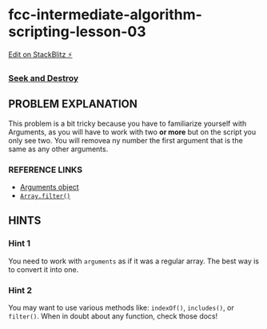 # fcc-intermediate-algorithm-scripting-lesson-03

[Edit on StackBlitz ⚡️](https://stackblitz.com/edit/js-9yu16p)

### [Seek and Destroy](https://www.freecodecamp.org/learn/javascript-algorithms-and-data-structures/intermediate-algorithm-scripting/seek-and-destroy)

## PROBLEM EXPLANATION
This problem is a bit tricky because you have to familiarize yourself with Arguments, as you will have to work with two **or more** but on the script you only see two.  You will removea ny number the first argument that is the same as any other arguments.

### REFERENCE LINKS
- [Arguments object](https://developer.mozilla.org/en-US/docs/Web/JavaScript/Reference/Functions/arguments)
- [`Array.filter()`](https://developer.mozilla.org/en-US/docs/Web/JavaScript/Reference/Global_Objects/Array/filter)

## HINTS
### Hint 1
You need to work with `arguments` as if it was a regular array. The best way is to convert it into one.

### Hint 2
You may want to use various methods like: `indexOf()`, `includes()`, or `filter()`.  When in doubt about any function, check those docs!

